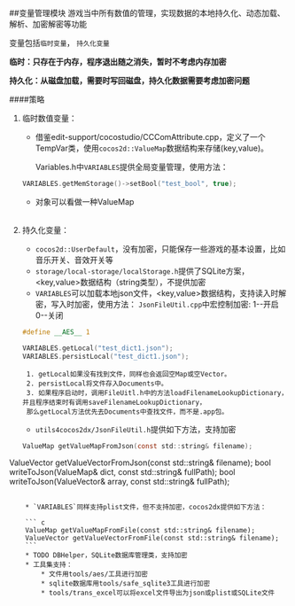 ##变量管理模块
游戏当中所有数值的管理，实现数据的本地持久化、动态加载、解析、加密解密等功能

变量包括`临时变量`， `持久化变量`

**临时：只存在于内存，程序退出随之消失，暂时不考虑内存加密**

**持久化：从磁盘加载，需要时写回磁盘，持久化数据需要考虑加密问题**

####策略

1. 临时数值变量：
   * 借鉴edit-support/cocostudio/CCComAttribute.cpp，定义了一个TempVar类，使用```cocos2d::ValueMap```数据结构来存储(key,value)。
   
   		Variables.h中`VARIABLES`提供全局变量管理，使用方法：
   
   	``` c
   	VARIABLES.getMemStorage()->setBool("test_bool", true);
   	```
   * 对象可以看做一种ValueMap
  	
  	<br>

2. 持久化变量：
	* ```cocos2d::UserDefault```，没有加密，只能保存一些游戏的基本设置，比如音乐开关、音效开关等
	* ```storage/local-storage/localStorage.h```提供了SQLite方案，<key,value>数据结构（string类型），不提供加密
	* `VARIABLES`可以加载本地json文件，<key,value>数据结构，支持读入时解密，写入时加密，使用方法：
	`JsonFileUtil.cpp`中宏控制加密: 1--开启 0--关闭
	
	``` c
	#define __AES__ 1
	```
	
	``` c
	VARIABLES.getLocal("test_dict1.json");
	VARIABLES.persistLocal("test_dict1.json");
	```
	
		1. getLocal如果没有找到文件，同样也会返回空Map或空Vector。
		2. persistLocal将文件存入Documents中。
		3. 如果程序启动时，调用FileUitl.h中的方法loadFilenameLookupDictionary，并且程序结束时有调用saveFilenameLookupDictionary，
		那么getLocal方法优先去Documents中查找文件，而不是.app包。
	* `utils4cocos2dx/JsonFileUtil.h`提供如下方法，支持加密
	
	``` c
	ValueMap getValueMapFromJson(const std::string& filename);
ValueVector getValueVectorFromJson(const std::string& filename);
bool writeToJson(ValueMap& dict, const std::string& fullPath);
bool writeToJson(ValueVector& array, const std::string& fullPath);
```
	
	* `VARIABLES`同样支持plist文件，但不支持加密，cocos2dx提供如下方法：
	
	``` c
	ValueMap getValueMapFromFile(const std::string& filename);
	ValueVector getValueVectorFromFile(const std::string& filename);
	```
	* TODO DBHelper，SQLite数据库管理类，支持加密
	* 工具集支持：
		* 文件用tools/aes/工具进行加密
		* sqlite数据库用tools/safe_sqlite3工具进行加密
		* tools/trans_excel可以将excel文件导出为json或plist或SQLite文件
